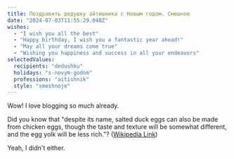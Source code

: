 ```yaml
---
title: Поздравить дедушку айтишника с Новым годом. Смешное
date: "2024-07-03T11:55:29.048Z"
wishes:
  - "I wish you all the best"
  - "Happy birthday, I wish you a fantastic year ahead!"
  - "May all your dreams come true"
  - "Wishing you happiness and success in all your endeavors"
selectedValues:
  recipients: "dedushku"
  holidays: "s-novym-godom"
  professions: "aitishnik"
  style: "smeshnoje"
---
```


Wow! I love blogging so much already.

Did you know that "despite its name, salted duck eggs can also be made from
chicken eggs, though the taste and texture will be somewhat different, and the
egg yolk will be less rich."?
([Wikipedia Link](https://en.wikipedia.org/wiki/Salted_duck_egg))

Yeah, I didn't either.
